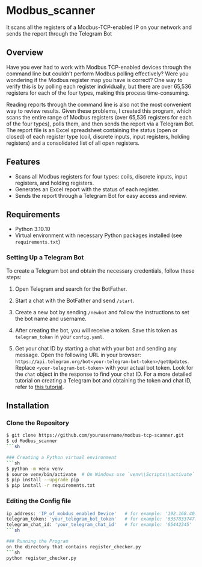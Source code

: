 # Modbus_scanner
It scans all the registers of a Modbus-TCP-enabled IP on your network and sends the report through the Telegram Bot

## Overview
Have you ever had to work with Modbus TCP-enabled devices through the command line but couldn't perform Modbus polling effectively? Were you wondering if the Modbus register map you have is correct? One way to verify this is by polling each register individually, but there are over 65,536 registers for each of the four types, making this process time-consuming.

Reading reports through the command line is also not the most convenient way to review results. Given these problems, I created this program, which scans the entire range of Modbus registers (over 65,536 registers for each of the four types), polls them, and then sends the report via a Telegram Bot. The report file is an Excel spreadsheet containing the status (open or closed) of each register type (coil, discrete inputs, input registers, holding registers) and a consolidated list of all open registers.

## Features
- Scans all Modbus registers for four types: coils, discrete inputs, input registers, and holding registers.
- Generates an Excel report with the status of each register.
- Sends the report through a Telegram Bot for easy access and review.

## Requirements
- Python 3.10.10
- Virtual environment with necessary Python packages installed (see `requirements.txt`)

### Setting Up a Telegram Bot

To create a Telegram bot and obtain the necessary credentials, follow these steps:

1. Open Telegram and search for the BotFather.

2. Start a chat with the BotFather and send `/start`.

3. Create a new bot by sending `/newbot` and follow the instructions to set the bot name and username.

4. After creating the bot, you will receive a token. Save this token as `telegram_token` in your `config.yaml`.

5. Get your chat ID by starting a chat with your bot and sending any message. Open the following URL in your browser: `https://api.telegram.org/bot<your-telegram-bot-token>/getUpdates`. Replace `<your-telegram-bot-token>` with your actual bot token. Look for the `chat` object in the response to find your chat ID.
For a more detailed tutorial on creating a Telegram bot and obtaining the token and chat ID, refer to [this tutorial](https://core.telegram.org/bots#3-how-do-i-create-a-bot).

## Installation

### Clone the Repository
```sh
$ git clone https://github.com/yourusername/modbus-tcp-scanner.git
$ cd Modbus_scanner
```sh

### Creating a Python virtual environment
```sh
$ python -m venv venv
$ source venv/bin/activate  # On Windows use `venv\\Scripts\\activate`
$ pip install --upgrade pip
$ pip install -r requirements.txt
```


### Editing the Config file
```sh
ip_address: 'IP_of_mobdus_enabled_Device'   # for example: '192.168.40.110'             
telegram_token: 'your_telegram_bot_token'   # for example: '6357833747:AAG0fz5DvgyJRk6tGHpSpwxSfJktS2R_6W'
telegram_chat_id: 'your_telegram_chat_id'   # for example: '65442345'
```sh

### Running the Program
on the directory that contains register_checker.py
```sh
python register_checker.py
```


